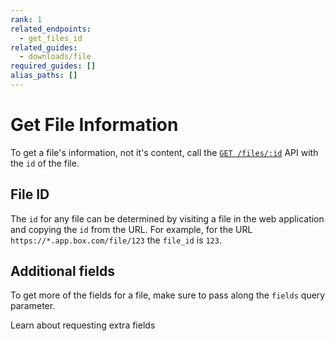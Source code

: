 ```yaml
---
rank: 1
related_endpoints:
  - get_files_id
related_guides:
  - downloads/file
required_guides: []
alias_paths: []
---
```


# Get File Information

To get a file's information, not it's content, call the
[`GET /files/:id`](e://get-files-id) API with the `id` of the file.

<Samples id='get_files_id' />

## File ID

The `id` for any file can be determined by visiting a file in the web
application and copying the `id` from the URL. For example, for the URL
`https://*.app.box.com/file/123` the `file_id` is `123`.

## Additional fields

To get more of the fields for a file, make sure to pass along the `fields`
query parameter.

<CTA to='g://api-calls/request-extra-fields'>
  Learn about requesting extra fields
</CTA>
